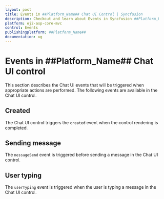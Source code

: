 ```yaml
---
layout: post
title: Events in ##Platform_Name## Chat UI Control | Syncfusion
description: Checkout and learn about Events in Syncfusion ##Platform_Name## Chat UI control of Syncfusion Essential JS 2 and more.
platform: ej2-asp-core-mvc
control: Events
publishingplatform: ##Platform_Name##
documentation: ug
---
```


# Events in ##Platform_Name## Chat UI control

This section describes the Chat UI events that will be triggered when appropriate actions are performed. The following events are available in the Chat UI control.

## Created

The Chat UI control triggers the `created` event when the control rendering is completed.

## Sending message

The `messageSend` event is triggered before sending a message in the Chat UI control.

## User typing

The `userTyping` event is triggered when the user is typing a message in the Chat UI control.
